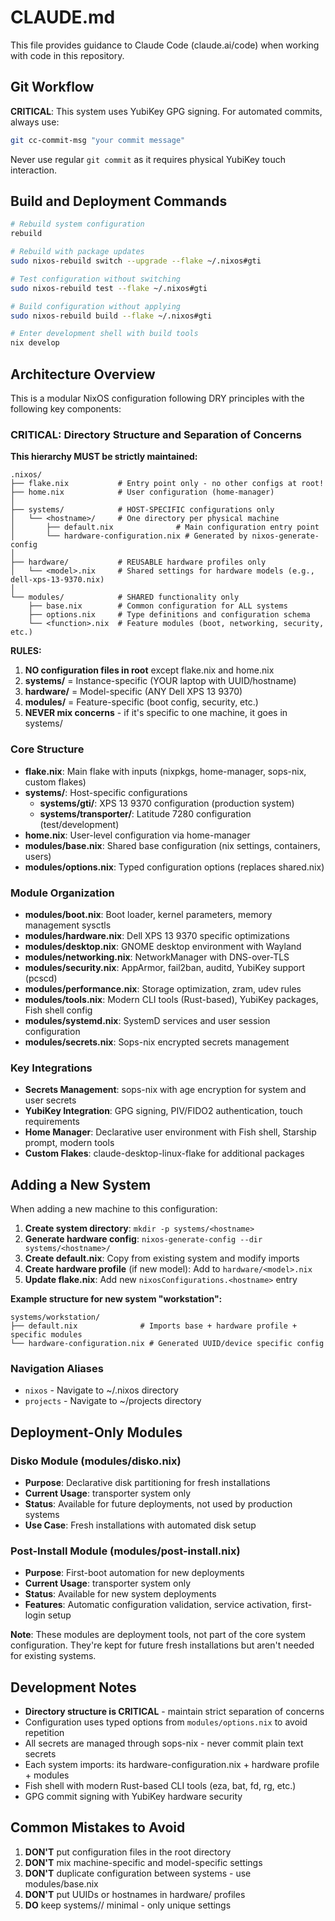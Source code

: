 # CLAUDE.md

This file provides guidance to Claude Code (claude.ai/code) when working with code in this repository.

## Git Workflow

**CRITICAL**: This system uses YubiKey GPG signing. For automated commits, always use:
```bash
git cc-commit-msg "your commit message"
```
Never use regular `git commit` as it requires physical YubiKey touch interaction.

## Build and Deployment Commands

```bash
# Rebuild system configuration
rebuild

# Rebuild with package updates  
sudo nixos-rebuild switch --upgrade --flake ~/.nixos#gti

# Test configuration without switching
sudo nixos-rebuild test --flake ~/.nixos#gti

# Build configuration without applying
sudo nixos-rebuild build --flake ~/.nixos#gti

# Enter development shell with build tools
nix develop
```

## Architecture Overview

This is a modular NixOS configuration following DRY principles with the following key components:

### CRITICAL: Directory Structure and Separation of Concerns

**This hierarchy MUST be strictly maintained:**

```
.nixos/
├── flake.nix           # Entry point only - no other configs at root!
├── home.nix            # User configuration (home-manager)
│
├── systems/            # HOST-SPECIFIC configurations only
│   └── <hostname>/     # One directory per physical machine
│       ├── default.nix              # Main configuration entry point
│       └── hardware-configuration.nix # Generated by nixos-generate-config
│
├── hardware/           # REUSABLE hardware profiles only
│   └── <model>.nix     # Shared settings for hardware models (e.g., dell-xps-13-9370.nix)
│
└── modules/            # SHARED functionality only
    ├── base.nix        # Common configuration for ALL systems
    ├── options.nix     # Type definitions and configuration schema
    └── <function>.nix  # Feature modules (boot, networking, security, etc.)
```

**RULES:**
1. **NO configuration files in root** except flake.nix and home.nix
2. **systems/** = Instance-specific (YOUR laptop with UUID/hostname)
3. **hardware/** = Model-specific (ANY Dell XPS 13 9370)
4. **modules/** = Feature-specific (boot config, security, etc.)
5. **NEVER mix concerns** - if it's specific to one machine, it goes in systems/

### Core Structure
- **flake.nix**: Main flake with inputs (nixpkgs, home-manager, sops-nix, custom flakes)
- **systems/**: Host-specific configurations
  - **systems/gti/**: XPS 13 9370 configuration (production system)
  - **systems/transporter/**: Latitude 7280 configuration (test/development)
- **home.nix**: User-level configuration via home-manager
- **modules/base.nix**: Shared base configuration (nix settings, containers, users)
- **modules/options.nix**: Typed configuration options (replaces shared.nix)

### Module Organization
- **modules/boot.nix**: Boot loader, kernel parameters, memory management sysctls
- **modules/hardware.nix**: Dell XPS 13 9370 specific optimizations
- **modules/desktop.nix**: GNOME desktop environment with Wayland
- **modules/networking.nix**: NetworkManager with DNS-over-TLS
- **modules/security.nix**: AppArmor, fail2ban, auditd, YubiKey support (pcscd)
- **modules/performance.nix**: Storage optimization, zram, udev rules
- **modules/tools.nix**: Modern CLI tools (Rust-based), YubiKey packages, Fish shell config
- **modules/systemd.nix**: SystemD services and user session configuration
- **modules/secrets.nix**: Sops-nix encrypted secrets management

### Key Integrations
- **Secrets Management**: sops-nix with age encryption for system and user secrets
- **YubiKey Integration**: GPG signing, PIV/FIDO2 authentication, touch requirements
- **Home Manager**: Declarative user environment with Fish shell, Starship prompt, modern tools
- **Custom Flakes**: claude-desktop-linux-flake for additional packages

## Adding a New System

When adding a new machine to this configuration:

1. **Create system directory**: `mkdir -p systems/<hostname>`
2. **Generate hardware config**: `nixos-generate-config --dir systems/<hostname>/`
3. **Create default.nix**: Copy from existing system and modify imports
4. **Create hardware profile** (if new model): Add to `hardware/<model>.nix`
5. **Update flake.nix**: Add new `nixosConfigurations.<hostname>` entry

**Example structure for new system "workstation":**
```
systems/workstation/
├── default.nix              # Imports base + hardware profile + specific modules
└── hardware-configuration.nix # Generated UUID/device specific config
```

### Navigation Aliases
- `nixos` - Navigate to ~/.nixos directory
- `projects` - Navigate to ~/projects directory

## Deployment-Only Modules

### Disko Module (modules/disko.nix)
- **Purpose**: Declarative disk partitioning for fresh installations
- **Current Usage**: transporter system only
- **Status**: Available for future deployments, not used by production systems
- **Use Case**: Fresh installations with automated disk setup

### Post-Install Module (modules/post-install.nix)
- **Purpose**: First-boot automation for new deployments
- **Current Usage**: transporter system only
- **Status**: Available for new system deployments
- **Features**: Automatic configuration validation, service activation, first-login setup

**Note**: These modules are deployment tools, not part of the core system configuration. They're kept for future fresh installations but aren't needed for existing systems.

## Development Notes

- **Directory structure is CRITICAL** - maintain strict separation of concerns
- Configuration uses typed options from `modules/options.nix` to avoid repetition
- All secrets are managed through sops-nix - never commit plain text secrets
- Each system imports: its hardware-configuration.nix + hardware profile + modules
- Fish shell with modern Rust-based CLI tools (eza, bat, fd, rg, etc.)
- GPG commit signing with YubiKey hardware security

## Common Mistakes to Avoid

1. **DON'T** put configuration files in the root directory
2. **DON'T** mix machine-specific and model-specific settings
3. **DON'T** duplicate configuration between systems - use modules/base.nix
4. **DON'T** put UUIDs or hostnames in hardware/ profiles
5. **DO** keep systems/<hostname>/ minimal - only unique settings